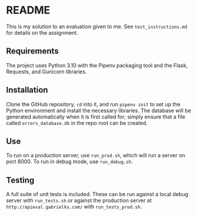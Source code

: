 # README
This is my solution to an evaluation given to me. See `test_instructions.md` for details on the assignment.

## Requirements
The project uses Python 3.10 with the Pipenv packaging tool and the Flask, Requests, and Gunicorn libraries.

## Installation
Clone the GitHub repository, `cd` into it, and run `pipenv init` to set up the Python environment and install the necessary libraries. The database will be generated automatically when it is first called for; simply ensure that a file called `errors_database.db` in the repo root can be created.

## Use
To run on a production server, use `run_prod.sh`, which will run a server on port 8000. To run in debug mode, use `run_debug.sh`.

## Testing
A full suite of unit tests is included. These can be run against a local debug server with `run_tests.sh` or against the production server at `http://apieval.gabrielks.com/` with `run_tests_prod.sh`.
